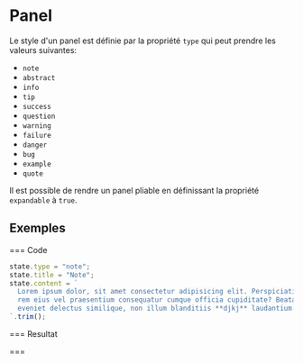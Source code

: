# Panel

Le style d'un panel est définie par la propriété `type` qui peut prendre les valeurs suivantes:

- `note`
- `abstract`
- `info`
- `tip`
- `success`
- `question`
- `warning`
- `failure`
- `danger`
- `bug`
- `example`
- `quote`

Il est possible de rendre un panel pliable en définissant la propriété `expandable` à `true`.

## Exemples

=== Code

```javascript
state.type = "note";
state.title = "Note";
state.content = `
  Lorem ipsum dolor, sit amet consectetur adipisicing elit. Perspiciatis id fuga
  rem eius vel praesentium consequatur cumque officia cupiditate? Beatae incidunt
  eveniet delectus similique, non illum blanditiis **djkj** laudantium corporis ex.
`.trim();
```

=== Resultat

<wc-panel>
  <template>
    state.type = "note";
    state.title = "Note";
    state.content = `
      Lorem ipsum dolor, sit amet consectetur adipisicing elit. Perspiciatis id fuga
      rem eius vel praesentium consequatur cumque officia cupiditate? Beatae incidunt
      eveniet delectus similique, non illum blanditiis **djkj** laudantium corporis ex.
    `.trim();
  </template>
</wc-panel>

===
